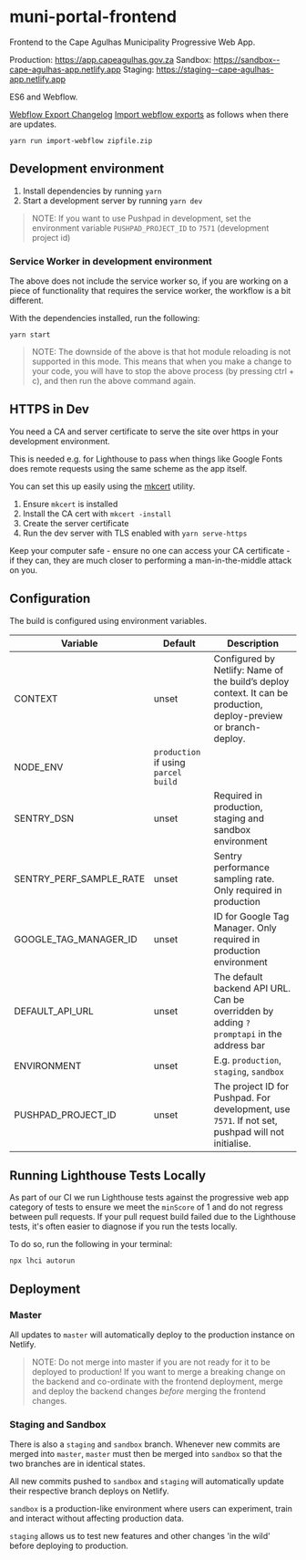 # muni-portal-frontend

Frontend to the Cape Agulhas Municipality Progressive Web App.

Production: https://app.capeagulhas.gov.za
Sandbox: https://sandbox--cape-agulhas-app.netlify.app
Staging: https://staging--cape-agulhas-app.netlify.app

ES6 and Webflow.

[Webflow Export Changelog](https://app.gitbook.com/@openup/s/cape-agulhas-app/design-system/webflow-exports)
[Import webflow exports](https://www.npmjs.com/package/import-webflow-export) as follows when there are updates.

    yarn run import-webflow zipfile.zip


## Development environment

1. Install dependencies by running `yarn`
2. Start a development server by running `yarn dev`

> NOTE: If you want to use Pushpad in development, set the environment variable `PUSHPAD_PROJECT_ID` to `7571` (development project id)

### Service Worker in development environment

The above does not include the service worker so, if you are working on a piece of functionality that requires the service worker, the workflow is a bit different.

With the dependencies installed, run the following:

```
yarn start
```

> NOTE: The downside of the above is that hot module reloading is not supported in this mode. This means that when you make a change to your code, you will have to stop the above process (by pressing ctrl + c), and then run the above command again.

## HTTPS in Dev

You need a CA and server certificate to serve the site over https in your
development environment.

This is needed e.g. for Lighthouse to pass when things like Google Fonts
does remote requests using the same scheme as the app itself.

You can set this up easily using the [mkcert](https://mkcert.org/) utility.

1. Ensure `mkcert` is installed
2. Install the CA cert with `mkcert -install`
3. Create the server certificate
4. Run the dev server with TLS enabled with `yarn serve-https`

Keep your computer safe - ensure no one can access your CA certificate - if they
can, they are much closer to performing a man-in-the-middle attack on you.

## Configuration

The build is configured using environment variables.

| Variable                | Default                              | Description                                                                                                                                                      |
| ----------------------- | ------------------------------------ | ---------------------------------------------------------------------------------------------------------------------------------------------------------------- |
| CONTEXT                 | unset                                | Configured by Netlify: Name of the build’s deploy context. It can be production, deploy-preview or branch-deploy.                                                |
| NODE_ENV                | `production` if using `parcel build` |                                                                                                                                                                  |
| SENTRY_DSN              | unset                                | Required in production, staging and sandbox environment                                                                                                          |
| SENTRY_PERF_SAMPLE_RATE | unset                                | Sentry performance sampling rate. Only required in production                                                                                                    |
| GOOGLE_TAG_MANAGER_ID   | unset                                | ID for Google Tag Manager. Only required in production environment                                                                                               |
| DEFAULT_API_URL         | unset                                | The default backend API URL. Can be overridden by adding `?promptapi` in the address bar                                                                         |
| ENVIRONMENT             | unset                                | E.g. `production`, `staging`, `sandbox`                                                                                                                          |
| PUSHPAD_PROJECT_ID      | unset                                | The project ID for Pushpad. For development, use `7571`. If not set, pushpad will not initialise.                                                                |

## Running Lighthouse Tests Locally

As part of our CI we run Lighthouse tests against the progressive web app category of tests to ensure we meet the `minScore` of 1 and do not regress between pull requests. If your pull request build failed due to the Lighthouse tests, it's often easier to diagnose if you run the tests locally.

To do so, run the following in your terminal:

```
npx lhci autorun
```

## Deployment

### Master

All updates to `master` will automatically deploy to the production instance on Netlify.

> NOTE: Do not merge into master if you are not ready for it to be deployed to production!
If you want to merge a breaking change on the backend and co-ordinate with the frontend deployment,
merge and deploy the backend changes _before_ merging the frontend changes.


### Staging and Sandbox

There is also a `staging` and `sandbox` branch. Whenever new commits are merged into `master`, `master` must then be
merged into `sandbox` so that the two branches are in identical states.

All new commits pushed to `sandbox` and `staging` will automatically update their respective branch deploys on Netlify.

`sandbox` is a production-like environment where users can experiment, train and interact without affecting production
data.

`staging` allows us to test new features and other changes 'in the wild' before deploying to production.
